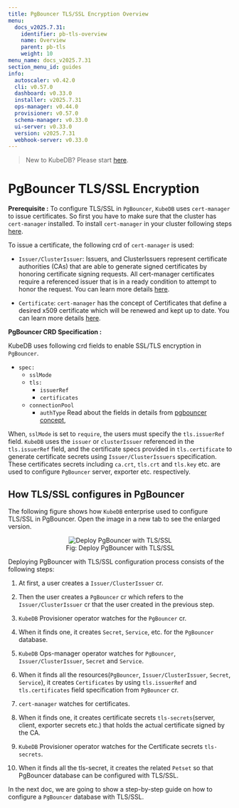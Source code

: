 ```yaml
---
title: PgBouncer TLS/SSL Encryption Overview
menu:
  docs_v2025.7.31:
    identifier: pb-tls-overview
    name: Overview
    parent: pb-tls
    weight: 10
menu_name: docs_v2025.7.31
section_menu_id: guides
info:
  autoscaler: v0.42.0
  cli: v0.57.0
  dashboard: v0.33.0
  installer: v2025.7.31
  ops-manager: v0.44.0
  provisioner: v0.57.0
  schema-manager: v0.33.0
  ui-server: v0.33.0
  version: v2025.7.31
  webhook-server: v0.33.0
---
```


> New to KubeDB? Please start [here](/docs/v2025.7.31/README).

# PgBouncer TLS/SSL Encryption

**Prerequisite :** To configure TLS/SSL in `PgBouncer`, `KubeDB` uses `cert-manager` to issue certificates. So first you have to make sure that the cluster has `cert-manager` installed. To install `cert-manager` in your cluster following steps [here](https://cert-manager.io/docs/installation/kubernetes/).

To issue a certificate, the following crd of `cert-manager` is used:

- `Issuer/ClusterIssuer`: Issuers, and ClusterIssuers represent certificate authorities (CAs) that are able to generate signed certificates by honoring certificate signing requests. All cert-manager certificates require a referenced issuer that is in a ready condition to attempt to honor the request. You can learn more details [here](https://cert-manager.io/docs/concepts/issuer/).

- `Certificate`: `cert-manager` has the concept of Certificates that define a desired x509 certificate which will be renewed and kept up to date. You can learn more details [here](https://cert-manager.io/docs/concepts/certificate/).

**PgBouncer CRD Specification :**

KubeDB uses following crd fields to enable SSL/TLS encryption in `PgBouncer`.

- `spec:`
  - `sslMode`
  - `tls:`
    - `issuerRef`
    - `certificates`
  - `connectionPool`
    - `authType`
Read about the fields in details from [pgbouncer concept](/docs/v2025.7.31/guides/pgbouncer/concepts/pgbouncer),

When, `sslMode` is set to `require`, the users must specify the `tls.issuerRef` field. `KubeDB` uses the `issuer` or `clusterIssuer` referenced in the `tls.issuerRef` field, and the certificate specs provided in `tls.certificate` to generate certificate secrets using `Issuer/ClusterIssuers` specification. These certificates secrets including `ca.crt`, `tls.crt` and `tls.key` etc. are used to configure `PgBouncer` server, exporter etc. respectively.

## How TLS/SSL configures in PgBouncer

The following figure shows how `KubeDB` enterprise used to configure TLS/SSL in PgBouncer. Open the image in a new tab to see the enlarged version.

<figure align="center">
<img alt="Deploy PgBouncer with TLS/SSL" src="/docs/v2025.7.31/images/day-2-operation/pgbouncer/pb-tls.svg">
<figcaption align="center">Fig: Deploy PgBouncer with TLS/SSL</figcaption>
</figure>

Deploying PgBouncer with TLS/SSL configuration process consists of the following steps:

1. At first, a user creates a `Issuer/ClusterIssuer` cr.

2. Then the user creates a `PgBouncer` cr which refers to the `Issuer/ClusterIssuer` cr that the user created in the previous step.

3. `KubeDB` Provisioner  operator watches for the `PgBouncer` cr.

4. When it finds one, it creates `Secret`, `Service`, etc. for the `PgBouncer` database.

5. `KubeDB` Ops-manager operator watches for `PgBouncer`, `Issuer/ClusterIssuer`, `Secret` and `Service`.

6. When it finds all the resources(`PgBouncer`, `Issuer/ClusterIssuer`, `Secret`, `Service`), it creates `Certificates` by using `tls.issuerRef` and `tls.certificates` field specification from `PgBouncer` cr.

7. `cert-manager` watches for certificates.

8. When it finds one, it creates certificate secrets `tls-secrets`(server, client, exporter secrets etc.) that holds the actual certificate signed by the CA.

9. `KubeDB` Provisioner  operator watches for the Certificate secrets `tls-secrets`.

10. When it finds all the tls-secret, it creates the related `Petset` so that PgBouncer database can be configured with TLS/SSL.

In the next doc, we are going to show a step-by-step guide on how to configure a `PgBouncer` database with TLS/SSL.